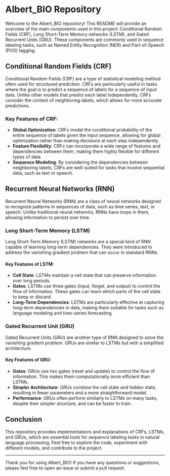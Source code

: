 # Albert_BIO Repository

Welcome to the Albert_BIO repository! This README will provide an overview of the main components used in this project: Conditional Random Fields (CRF), Long Short-Term Memory networks (LSTM), and Gated Recurrent Units (GRU). These components are commonly used in sequence labeling tasks, such as Named Entity Recognition (NER) and Part-of-Speech (POS) tagging.

## Conditional Random Fields (CRF)

Conditional Random Fields (CRF) are a type of statistical modeling method often used for structured prediction. CRFs are particularly useful in tasks where the goal is to predict a sequence of labels for a sequence of input data. Unlike other models that predict each label independently, CRFs consider the context of neighboring labels, which allows for more accurate predictions.

### Key Features of CRF:
- **Global Optimization**: CRFs model the conditional probability of the entire sequence of labels given the input sequence, allowing for global optimization rather than making decisions at each step independently.
- **Feature Flexibility**: CRFs can incorporate a wide range of features and dependencies between them, making them highly flexible for different types of data.
- **Sequence Modeling**: By considering the dependencies between neighboring labels, CRFs are well-suited for tasks that involve sequential data, such as text or speech.

## Recurrent Neural Networks (RNN)

Recurrent Neural Networks (RNN) are a class of neural networks designed to recognize patterns in sequences of data, such as time series, text, or speech. Unlike traditional neural networks, RNNs have loops in them, allowing information to persist over time.

### Long Short-Term Memory (LSTM)

Long Short-Term Memory (LSTM) networks are a special kind of RNN capable of learning long-term dependencies. They were introduced to address the vanishing gradient problem that can occur in standard RNNs.

#### Key Features of LSTM:
- **Cell State**: LSTMs maintain a cell state that can preserve information over long periods.
- **Gates**: LSTMs use three gates (input, forget, and output) to control the flow of information. These gates can learn which parts of the cell state to keep or discard.
- **Long-Term Dependencies**: LSTMs are particularly effective at capturing long-term dependencies in data, making them suitable for tasks such as language modeling and time-series forecasting.

### Gated Recurrent Unit (GRU)

Gated Recurrent Units (GRU) are another type of RNN designed to solve the vanishing gradient problem. GRUs are similar to LSTMs but with a simplified architecture.

#### Key Features of GRU:
- **Gates**: GRUs use two gates (reset and update) to control the flow of information. This makes them computationally more efficient than LSTMs.
- **Simpler Architecture**: GRUs combine the cell state and hidden state, resulting in fewer parameters and a more straightforward model.
- **Performance**: GRUs often perform similarly to LSTMs on many tasks, despite their simpler structure, and can be faster to train.

## Conclusion

This repository provides implementations and explanations of CRFs, LSTMs, and GRUs, which are essential tools for sequence labeling tasks in natural language processing. Feel free to explore the code, experiment with different models, and contribute to the project.

---

Thank you for using Albert_BIO! If you have any questions or suggestions, please feel free to open an issue or submit a pull request.
